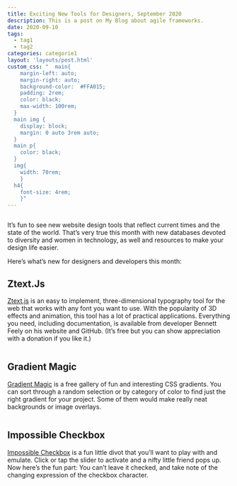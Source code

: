 ```yaml
---
title: Exciting New Tools for Designers, September 2020
description: This is a post on My Blog about agile frameworks.
date: 2020-09-10
tags:
  - tag1
  - tag2
categories: categorie1
layout: 'layouts/post.html'
custom_css: "  main{
    margin-left: auto;
    margin-right: auto;
    background-color:  #FFA015;
    padding: 2rem;
    color: black;
    max-width: 100rem;
  }
  main img {
  	display: block;
  	margin: 0 auto 3rem auto;
  }
  main p{
    color: black;
  }
  img{
    width: 70rem;
    }
  h4{
    font-size: 4rem;
    }"
---
```


<main>
  <img src="/img/designTools1.png" alt="">

<p>It’s fun to see new website design tools that reflect current times and the state of the world. That’s very true this month with new databases devoted to diversity and women in technology, as well and resources to make your design life easier.</p>

<p>Here’s what’s new for designers and developers this month:</p>

<h2>Ztext.Js</h2>

<p><span style="text-decoration:underline">Ztext.js</span> is an easy to implement, three-dimensional typography tool for the web that works with any font you want to use. With the popularity of 3D effects and animation, this tool has a lot of practical applications. Everything you need, including documentation, is available from developer Bennett Feely on his website and GitHub. (It’s free but you can show appreciation with a donation if you like it.)</p>

<img src="/img/designTools2.jpg" alt="">

<h2>Gradient Magic</h2>

<p><span style="text-decoration:underline">Gradient Magic</span> is a free gallery of fun and interesting CSS gradients. You can sort through a random selection or by category of color to find just the right gradient for your project. Some of them would make really neat backgrounds or image overlays.</p>

<img src="/img/designTools3.jpg" alt="">


<h2>Impossible Checkbox</h2>

<p><span style="text-decoration:underline">Impossible Checkbox</span> is a fun little divot that you’ll want to play with and emulate. Click or tap the slider to activate and a nifty little friend pops up. Now here’s the fun part: You can’t leave it checked, and take note of the changing expression of the checkbox character. </p>

<img src="/img/designTools4.jpg" alt="">

</main>
